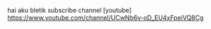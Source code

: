 hai aku bletik 
subscribe channel
[youtube] https://www.youtube.com/channel/UCwNb6v-oD_EU4xFpeiVQ8Cg